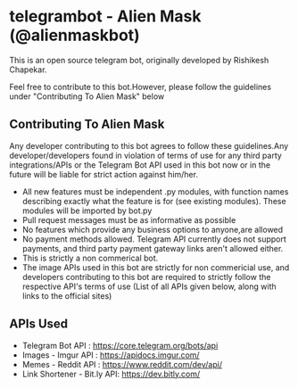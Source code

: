 # telegrambot - Alien Mask (@alienmaskbot) 

This is an open source telegram bot, originally developed by Rishikesh Chapekar.

Feel free to contribute to this bot.However, please follow the guidelines under "Contributing To Alien Mask" below

## Contributing To Alien Mask

Any developer contributing to this bot agrees to follow these guidelines.Any developer/developers found in violation of terms of use for any third party integrations/APIs or the Telegram Bot API used in this bot now or in the future will be liable for strict action against him/her.

* All new features must be independent .py modules, with function names describing exactly what the feature is for (see existing modules). These modules will be imported by bot.py
* Pull request messages must be as informative as possible
* No features which provide any business options to anyone,are allowed
* No payment methods allowed. Telegram API currently does not support payments, and third party payment gateway links aren't allowed either. 
* This is strictly a non commerical bot. 
* The image APIs used in this bot are strictly for non commericial use, and developers contributing to this bot are required to strictly follow the respective API's terms of use (List of all APIs given below, along with links to the official sites)


## APIs Used

* Telegram Bot API : https://core.telegram.org/bots/api
* Images - Imgur API : https://apidocs.imgur.com/
* Memes - Reddit API : https://www.reddit.com/dev/api/
* Link Shortener - Bit.ly API: https://dev.bitly.com/